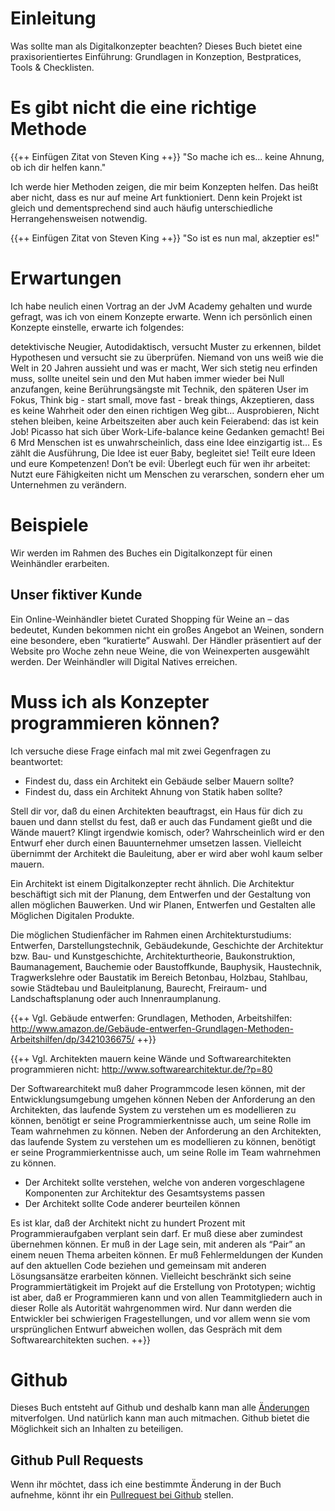 # Einleitung

Was sollte man als Digitalkonzepter beachten? Dieses Buch bietet eine praxisorientiertes Einführung: Grundlagen in Konzeption, Bestpratices, Tools & Checklisten.

# Es gibt nicht die eine richtige Methode
{{++ Einfügen Zitat von Steven King ++}}
"So mache ich es... keine Ahnung, ob ich dir helfen kann."

Ich werde hier Methoden zeigen, die mir beim Konzepten helfen. Das heißt aber nicht, dass es nur auf meine Art funktioniert. Denn kein Projekt ist gleich und dementsprechend sind auch häufig unterschiedliche Herrangehensweisen notwendig. 

{{++ Einfügen Zitat von Steven King ++}}
"So ist es nun mal, akzeptier es!"

# Erwartungen
Ich habe neulich einen Vortrag an der JvM Academy gehalten und wurde gefragt, was ich von einem Konzepte erwarte. Wenn ich persönlich einen Konzepte einstelle, erwarte ich folgendes:

detektivische Neugier, Autodidaktisch, versucht Muster zu erkennen, bildet Hypothesen und versucht sie zu überprüfen. Niemand von uns weiß wie die Welt in 20 Jahren aussieht und was er macht, Wer sich stetig neu erfinden muss, sollte uneitel sein und den Mut haben immer wieder bei Null anzufangen, 
keine Berührungsängste mit Technik, den späteren User im Fokus, Think big - start small, move fast - break things, Akzeptieren, dass es keine Wahrheit oder den einen richtigen Weg gibt… Ausprobieren, Nicht stehen bleiben, keine Arbeitszeiten aber auch kein Feierabend: das ist kein Job! Picasso hat sich über Work-Life-balance keine Gedanken gemacht!  Bei 6 Mrd Menschen ist es unwahrscheinlich, dass eine Idee einzigartig ist… Es zählt die Ausführung, Die Idee ist euer Baby, begleitet sie!
Teilt eure Ideen und eure Kompetenzen!
Don’t be evil: Überlegt euch für wen ihr arbeitet: Nutzt eure Fähigkeiten nicht um Menschen zu verarschen, sondern eher um Unternehmen zu verändern.

# Beispiele
Wir werden im Rahmen des Buches ein Digitalkonzept für einen Weinhändler erarbeiten. 

## Unser fiktiver Kunde 
Ein Online-Weinhändler bietet Curated Shopping für Weine an – das bedeutet, Kunden bekommen nicht ein großes Angebot an Weinen, sondern eine besondere, eben “kuratierte” Auswahl. Der Händler präsentiert auf der Website pro Woche zehn neue Weine, die von Weinexperten ausgewählt werden. Der Weinhändler will Digital Natives erreichen. 

# Muss ich als Konzepter programmieren können?
Ich versuche diese Frage einfach mal mit zwei Gegenfragen zu beantwortet: 
- Findest du, dass ein Architekt ein Gebäude selber Mauern sollte? 
- Findest du, dass ein Architekt Ahnung von Statik haben sollte?

Stell dir vor, daß du einen Architekten beauftragst, ein Haus für dich zu bauen und dann stellst du fest, daß er auch das Fundament gießt und die Wände mauert? Klingt irgendwie komisch, oder? Wahrscheinlich wird er den Entwurf eher durch einen Bauunternehmer umsetzen lassen.  Vielleicht übernimmt der Architekt die Bauleitung, aber er wird aber wohl kaum selber mauern.

Ein Architekt ist einem Digitalkonzepter recht ähnlich. Die Architektur beschäftigt sich mit der Planung, dem Entwerfen und der Gestaltung von allen möglichen Bauwerken. Und wir Planen, Entwerfen und Gestalten alle Möglichen Digitalen Produkte.

Die möglichen Studienfächer im Rahmen einen Architekturstudiums: Entwerfen, Darstellungstechnik, Gebäudekunde, Geschichte der Architektur bzw. Bau- und Kunstgeschichte, Architekturtheorie, Baukonstruktion, Baumanagement, Bauchemie oder Baustoffkunde, Bauphysik, Haustechnik, Tragwerkslehre oder Baustatik im Bereich Betonbau, Holzbau, Stahlbau, sowie Städtebau und Bauleitplanung, Baurecht, Freiraum- und Landschaftsplanung oder auch Innenraumplanung.

{{++ Vgl. Gebäude entwerfen: Grundlagen, Methoden, Arbeitshilfen: http://www.amazon.de/Gebäude-entwerfen-Grundlagen-Methoden-Arbeitshilfen/dp/3421036675/ ++}}

{{++ Vgl. Architekten mauern keine Wände und Softwarearchitekten programmieren nicht: http://www.softwarearchitektur.de/?p=80

Der Softwarearchitekt muß daher Programmcode lesen können, mit der Entwicklungsumgebung umgehen können
Neben der Anforderung an den Architekten, das laufende System zu verstehen um es modellieren zu können, benötigt er seine Programmierkentnisse auch, um seine Rolle im Team wahrnehmen zu können.
Neben der Anforderung an den Architekten, das laufende System zu verstehen um es modellieren zu können, benötigt er seine Programmierkentnisse auch, um seine Rolle im Team wahrnehmen zu können.


- Der Architekt sollte verstehen, welche von anderen vorgeschlagene Komponenten zur Architektur des Gesamtsystems passen
- Der Architekt sollte Code anderer beurteilen können

Es ist klar, daß der Architekt nicht zu hundert Prozent mit Programmieraufgaben verplant sein darf. Er muß diese aber zumindest übernehmen können. Er muß in der Lage sein, mit anderen als “Pair” an einem neuen Thema arbeiten können. Er muß Fehlermeldungen der Kunden auf den aktuellen Code beziehen und gemeinsam mit anderen Lösungsansätze erarbeiten können. Vielleicht beschränkt sich seine Programmiertätigkeit im Projekt auf die Erstellung von Prototypen; wichtig ist aber, daß er Programmieren kann und von allen Teammitgliedern auch in dieser Rolle als Autorität wahrgenommen wird. Nur dann werden die Entwickler bei schwierigen Fragestellungen, und vor allem wenn sie vom ursprünglichen Entwurf abweichen wollen, das Gespräch mit dem Softwarearchitekten suchen. 
++}}

# Github
Dieses Buch entsteht auf Github und deshalb kann man alle [Änderungen](https://github.com/jonas28/digitalkonzept/commits/master) mitverfolgen.
Und natürlich kann man auch mitmachen. Github bietet die Möglichkeit sich an Inhalten zu beteiligen.

## Github Pull Requests
Wenn ihr möchtet, dass ich eine bestimmte Änderung in der Buch aufnehme, könnt ihr ein [Pullrequest bei Github](https://github.com/jonas28/digitalkonzept/pulls) stellen.